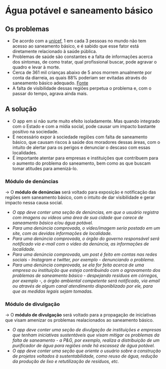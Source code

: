 # Água potável e saneamento básico

## Os problemas
- De acordo com a [unicef](https://www.unicef.org/brazil/comunicados-de-imprensa/1-em-cada-3-pessoas-no-mundo-nao-tem-acesso-agua-potavel-dizem-unicef-oms), 1 em cada 3 pessoas no mundo não tem acesso ao saneamento básico, e é sabido que esse fator está diretamente relacionado à saúde pública. 
- Problemas de saúde são constantes e a falta de informações acerca dos sintomas, de como tratar, qual profissional buscar, pode agravar o quadro e levar à morte.
- Cerca de 361 mil crianças abaixo de 5 anos morrem anualmente por conta da diarreia, as quais 88% poderiam ser evitadas através do saneamento básico adequado. [Fonte](https://blog.brkambiental.com.br/saude-saneamento-basico/)
- A falta de visibilidade dessas regiões perpetua o problema e, com o passar do tempo, agrava ainda mais.

## A solução
- O app em si não surte muito efeito isoladamente. Mas quando integrado com o Estado e com a mídia social, pode causar um impacto bastante positivo na sociedade.
- É necessário expor à sociedade regiões com falta de saneamento básico, que causam riscos à saúde dos moradores dessas áreas, com o intuito de alertar para os perigos e denunciar o descaso com essas localidades.
- É importante atentar para empresas e instituições que contribuem para o aumento do problema do saneamento, bem como as que buscam tomar atitudes para amenizá-lo.
   
### Módulo de denúncias
→ O **módulo de denúncias** será voltado para exposição e notificação das regiões sem saneamento básico, com o intuito de dar visibilidade e gerar impacto nessa causa social.
  - _O app deve conter uma seção de denúncias, em que o usuário registra com imagens ou vídeos uma área de sua cidade que carece de saneamento básico e/ou água potável._
  - _Para uma denúncia comprovada, o vídeo/imagem seria postado em um site, com as devidas informações de localidade._
  - _Para uma denúncia comprovada, o órgão do governo responsável será notificado via e-mail com o vídeo da denúncia, as informações de localidade._
  - _Para uma denúncia comprovada, um post é feito em contas nas redes sociais - Instagram e twitter, por exemplo - denunciando o problema._
  - _Para uma denúncia comprovada, se ela for feita acerca de uma empresa ou instituição que esteja contribuindo com o agravamento dos problemas de saneamento básico - despejando resíduos em córregos, por exemplo -, o órgão ambiental competente será notificado, via email ou através de algum canal atendimento disponiblizado por ele, para que as medidas legais sejam tomadas._
### Módulo de divulgação
→ O **módulo de divulgação** será voltado para a propagação de iniciativas que visam amenizar os problemas realacionados ao saneamento básico.
  - _O app deve conter uma seção de divulgação de instituições e empresas que tenham iniciativas sustentáveis que visam mitigar os problemas da falta de saneamento - a P&G, por exemplo, realiza a distribuição de um purificador de água para regiões onde há escassez de água potável._
  - _O app deve conter uma seção que oriente o usuário sobre a construção de projetos voltados à sustentabilidade, como reuso de água, redução da produção de lixo e retutilização de resíduos, etc._

